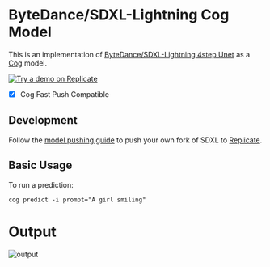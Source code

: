 # ByteDance/SDXL-Lightning Cog Model

This is an implementation of [ByteDance/SDXL-Lightning 4step Unet](https://huggingface.co/ByteDance/SDXL-Lightning) as a [Cog](https://github.com/replicate/cog) model.

[![Try a demo on Replicate](https://img.shields.io/static/v1?label=Demo&message=Replicate&color=blue)](https://replicate.com/bytedance/sdxl-lightning-4step)

- [x] Cog Fast Push Compatible

## Development

Follow the [model pushing guide](https://replicate.com/docs/guides/push-a-model) to push your own fork of SDXL to [Replicate](https://replicate.com).

## Basic Usage

To run a prediction:

    cog predict -i prompt="A girl smiling"

# Output

![output](output.0.png)
